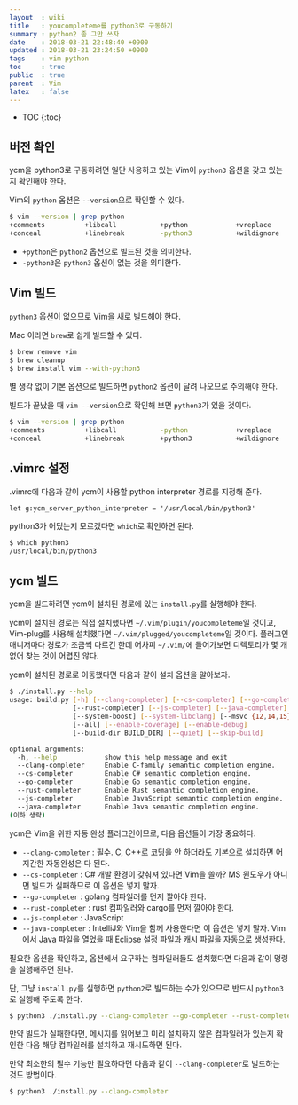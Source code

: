 ```yaml
---
layout  : wiki
title   : youcompleteme를 python3로 구동하기
summary : python2 좀 그만 쓰자
date    : 2018-03-21 22:48:40 +0900
updated : 2018-03-21 23:24:50 +0900
tags    : vim python
toc     : true
public  : true
parent  : Vim
latex   : false
---
```

* TOC
{:toc}

## 버전 확인

ycm을 python3로 구동하려면 일단 사용하고 있는 Vim이 `python3` 옵션을 갖고 있는지 확인해야 한다.

Vim의 `python` 옵션은 `--version`으로 확인할 수 있다.

```sh
$ vim --version | grep python
+comments          +libcall           +python            +vreplace
+conceal           +linebreak         -python3           +wildignore
```

* `+python`은 `python2` 옵션으로 빌드된 것을 의미한다.
* `-python3`은 `python3` 옵션이 없는 것을 의미한다.

## Vim 빌드

`python3` 옵션이 없으므로 Vim을 새로 빌드해야 한다.

Mac 이라면 `brew`로 쉽게 빌드할 수 있다.

```sh
$ brew remove vim
$ brew cleanup
$ brew install vim --with-python3
```

별 생각 없이 기본 옵션으로 빌드하면 `python2` 옵션이 달려 나오므로 주의해야 한다.

빌드가 끝났을 때 `vim --version`으로 확인해 보면 `python3`가 있을 것이다.

```sh
$ vim --version | grep python
+comments          +libcall           -python            +vreplace
+conceal           +linebreak         +python3           +wildignore
```

## .vimrc 설정

.vimrc에 다음과 같이 ycm이 사용할 python interpreter 경로를 지정해 준다.

```viml
let g:ycm_server_python_interpreter = '/usr/local/bin/python3'
```

python3가 어딨는지 모르겠다면 `which`로 확인하면 된다.

```sh
$ which python3
/usr/local/bin/python3
```

## ycm 빌드

ycm을 빌드하려면 ycm이 설치된 경로에 있는 `install.py`를 실행해야 한다.

ycm이 설치된 경로는 직접 설치했다면 `~/.vim/plugin/youcompleteme`일 것이고, Vim-plug를 사용해 설치했다면 `~/.vim/plugged/youcompleteme`일 것이다. 플러그인 매니저마다 경로가 조금씩 다르긴 한데 어차피 `~/.vim/`에 들어가보면 디렉토리가 몇 개 없어 찾는 것이 어렵진 않다.

ycm이 설치된 경로로 이동했다면 다음과 같이 설치 옵션을 알아보자.

```sh
$ ./install.py --help
usage: build.py [-h] [--clang-completer] [--cs-completer] [--go-completer]
                [--rust-completer] [--js-completer] [--java-completer]
                [--system-boost] [--system-libclang] [--msvc {12,14,15}]
                [--all] [--enable-coverage] [--enable-debug]
                [--build-dir BUILD_DIR] [--quiet] [--skip-build]

optional arguments:
  -h, --help            show this help message and exit
  --clang-completer     Enable C-family semantic completion engine.
  --cs-completer        Enable C# semantic completion engine.
  --go-completer        Enable Go semantic completion engine.
  --rust-completer      Enable Rust semantic completion engine.
  --js-completer        Enable JavaScript semantic completion engine.
  --java-completer      Enable Java semantic completion engine.
(이하 생략)
```

ycm은 Vim을 위한 자동 완성 플러그인이므로, 다음 옵션들이 가장 중요하다.

* `--clang-completer` : 필수. C, C++로 코딩을 안 하더라도 기본으로 설치하면 어지간한 자동완성은 다 된다.
* `--cs-completer` : C# 개발 환경이 갖춰져 있다면 Vim을 쓸까? MS 윈도우가 아니면 빌드가 실패하므로 이 옵션은 넣지 말자.
* `--go-completer` : golang 컴파일러를 먼저 깔아야 한다.
* `--rust-completer` : rust 컴파일러와 cargo를 먼저 깔아야 한다.
* `--js-completer` : JavaScript
* `--java-completer` : IntelliJ와 Vim을 함께 사용한다면 이 옵션은 넣지 말자. Vim에서 Java 파일을 열었을 때 Eclipse 설정 파일과 캐시 파일을 자동으로 생성한다.

필요한 옵션을 확인하고, 옵션에서 요구하는 컴파일러들도 설치했다면 다음과 같이 명령을 실행해주면 된다.

단, 그냥 `install.py`를 실행하면 `python2`로 빌드하는 수가 있으므로 반드시 `python3`로 실행해 주도록 한다.

```sh
$ python3 ./install.py --clang-completer --go-completer --rust-completer --js-completer
```

만약 빌드가 실패한다면, 메시지를 읽어보고 미리 설치하지 않은 컴파일러가 있는지 확인한 다음 해당 컴파일러를 설치하고 재시도하면 된다.

만약 최소한의 필수 기능만 필요하다면 다음과 같이 `--clang-completer`로 빌드하는 것도 방법이다.

```sh
$ python3 ./install.py --clang-completer
```
